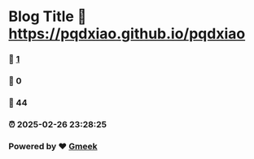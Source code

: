 # Blog Title :link: https://pqdxiao.github.io/pqdxiao 
### :page_facing_up: [1](https://pqdxiao.github.io/pqdxiao/tag.html) 
### :speech_balloon: 0 
### :hibiscus: 44 
### :alarm_clock: 2025-02-26 23:28:25 
### Powered by :heart: [Gmeek](https://github.com/Meekdai/Gmeek)
